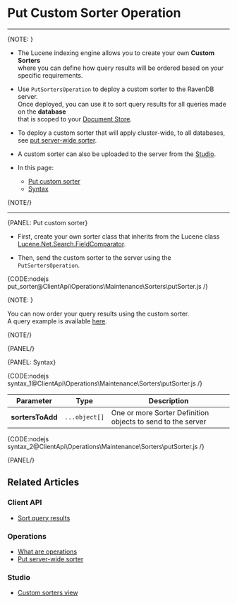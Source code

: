 # Put Custom Sorter Operation

 ---

{NOTE: }

* The Lucene indexing engine allows you to create your own __Custom Sorters__   
  where you can define how query results will be ordered based on your specific requirements.

* Use `PutSortersOperation` to deploy a custom sorter to the RavenDB server.  
  Once deployed, you can use it to sort query results for all queries made on the __database__  
  that is scoped to your [Document Store](../../../../client-api/setting-up-default-database).  

* To deploy a custom sorter that will apply cluster-wide, to all databases, see [put server-wide sorter](../../../../client-api/operations/server-wide/sorters/put-sorter-server-wide).

* A custom sorter can also be uploaded to the server from the [Studio](../../../../studio/database/settings/custom-sorters).

* In this page:
    * [Put custom sorter](../../../../client-api/operations/maintenance/sorters/put-sorter#put-custom-sorter)
    * [Syntax](../../../../client-api/operations/maintenance/sorters/put-sorter#syntax)

{NOTE/}

---

{PANEL: Put custom sorter}

* First, create your own sorter class that inherits from the Lucene class [Lucene.Net.Search.FieldComparator](https://lucenenet.apache.org/docs/3.0.3/df/d91/class_lucene_1_1_net_1_1_search_1_1_field_comparator.html).

* Then, send the custom sorter to the server using the `PutSortersOperation`.

{CODE:nodejs put_sorter@ClientApi\Operations\Maintenance\Sorters\putSorter.js /}

{NOTE: }

You can now order your query results using the custom sorter.  
A query example is available [here](../../../../client-api/session/querying/sort-query-results#custom-sorters).

{NOTE/}

{PANEL/}

{PANEL: Syntax}

{CODE:nodejs syntax_1@ClientApi\Operations\Maintenance\Sorters\putSorter.js /}

| Parameter         | Type          | Description                                                 |
|-------------------|---------------|-------------------------------------------------------------|
| __sortersToAdd__  | `...object[]` | One or more Sorter Definition objects to send to the server |


{CODE:nodejs syntax_2@ClientApi\Operations\Maintenance\Sorters\putSorter.js /}

{PANEL/}

## Related Articles

### Client API

- [Sort query results](../../../../client-api/session/querying/sort-query-results)

### Operations

- [What are operations](../../../../client-api/operations/what-are-operations)
- [Put server-wide sorter](../../../../client-api/operations/server-wide/sorters/put-sorter-server-wide)

### Studio

- [Custom sorters view](../../../../studio/database/settings/custom-sorters)

